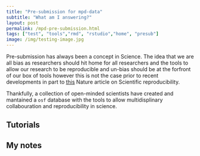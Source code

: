 ```yaml
---
title: "Pre-submission for mpd-data"
subtitle: "What am I answering?"
layout: post
permalink: /mpd-pre-submission.html
tags: ["test", "tools","rmd", "rstudio","home", "presub"]
image: /img/testing-image.jpg
---
```


Pre-submission has always been a concept in Science. The idea that we are all bias as researchers should hit home for all researchers and the tools to allow our research to be reproducible and un-bias should be at the forfront of our box of tools however this is not the case prior to recent developments in part to [this](https://www.nature.com/news/1-500-scientists-lift-the-lid-on-reproducibility-1.19970) Nature article on Scientific reproducibility.

Thankfully, a collection of open-minded scientists have created and mantained a `osf` database with the tools to allow multidisplinary collabouration and reproducibility in science.

## Tutorials

## My notes

